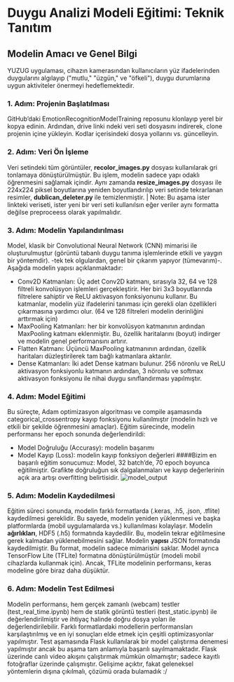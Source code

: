 # Duygu Analizi Modeli Eğitimi: Teknik Tanıtım
## Modelin Amacı ve Genel Bilgi
YUZUG uygulaması, cihazın kamerasından kullanıcıların yüz ifadelerinden duygularını algılayıp ("mutlu," "üzgün," ve "öfkeli"), duygu durumlarına uygun aktiviteler önermeyi hedeflemektedir.

### 1. Adım: Projenin Başlatılması
GitHub’daki EmotionRecognitionModelTraining reposunu klonlayıp yerel bir kopya edinin. Ardından, drive linki ndeki veri seti dosyasını indirerek, clone projenin içine yükleyin. Kodlar içerisindeki dosya yollarını vs. güncelleyin.

### 2. Adım: Veri Ön İşleme
Veri setindeki tüm görüntüler, **recolor_images.py** dosyası kullanılarak gri tonlamaya dönüştürülmüştür. Bu işlem, modelin sadece yapı odaklı öğrenmesini sağlamak içindir. Aynı zamanda **resize_images.py** dosyası ile 224x224 piksel boyutlarına yeniden boyutlandırılıp veri setinde tekrarlanan resimler, **dublican_deleter.py** ile temizlenmiştir.
| Note: Bu aşama ister linkteki veriseti, ister yeni bir veri seti kullanılsın eğer veriler aynı formatta değilse preproceess olarak yapılmalıdır.

### 3. Adım: Modelin Yapılandırılması
Model, klasik bir Convolutional Neural Network (CNN) mimarisi ile oluşturulmuştur (görüntü tabanlı duygu tanıma işlemlerinde etkili ve yaygın bir yöntemdir). -tek tek olgulardan, genel bir çıkarım yapıyor (tümevarım)-. Aşağıda modelin yapısı açıklanmaktadır:
- Conv2D Katmanları: Üç adet Conv2D katmanı, sırasıyla 32, 64 ve 128 filtreli konvolüsyon işlemleri gerçekleştirir. Her biri 3x3 boyutlarında filtrelere sahiptir ve ReLU aktivasyon fonksiyonunu kullanır. Bu katmanlar, modelin yüz ifadelerini tanıması için gerekli olan özellikleri çıkarmasına yardımcı olur. (64 ve 128 filtreleri modelin derinliğini arttırmak için)
- MaxPooling Katmanları: her bir konvolüsyon katmanının ardından MaxPooling katmanı eklenmiştir. Bu, özellik haritalarını (boyut) indirger ve modelin genel performansını artırır.
- Flatten Katmanı: Üçüncü MaxPooling katmanının ardından, özellik haritaları düzleştirilerek tam bağlı katmanlara aktarılır.
- Dense Katmanları: İki adet Dense katmanı bulunur. 256 nöronlu ve ReLU aktivasyon fonksiyonlu katmanın ardından, 3 nöronlu ve softmax aktivasyon fonksiyonu ile nihai duygu sınıflandırması yapılmıştır.

### 4. Adım: Model Eğitimi
Bu süreçte, Adam optimizasyon algoritması ve  compile aşamasında categorical_crossentropy kayıp fonksiyonu kullanılmıştır (modelin hızlı ve etkili bir şekilde öğrenmesini amaçlar). Eğitim sürecinde, modelin performansı her epoch sonunda değerlendirildi:
- Model Doğruluğu (Accurasy): modelin başarımı
- Model Kayıp (Loss): modelin kayıp fonksiyon değerleri
####Bizim en başarılı eğitim sonucumuz:
Model, 32 batch’de, 70 epoch boyunca eğitilmiştir. Grafikte doğruluğun sık dalgalanmaları ve kayıp değerlerinin açık ara artışı overfitting belirtisidir.
![model_output](https://github.com/user-attachments/assets/953729bf-0bf6-48ca-b22d-130ba0399172)

### 5. Adım: Modelin Kaydedilmesi
Eğitim süreci sonunda, modelin farklı formatlarda (.keras, .h5, .json, .tflite) kaydedilmesi gereklidir. Bu sayede, modelin yeniden yüklenmesi ve başka platformlarda (mobil uygulamalarda vs.) kullanılması kolaylaşır.
Modelin **ağırlıkları**, HDF5 (.h5) formatında kaydedilir. Bu, modelin tekrar eğitilmesine gerek kalmadan yüklenebilmesini sağlar.
Modelin **yapısı** JSON formatında kaydedilmiştir. Bu format, modelin sadece mimarisini saklar.
Model ayrıca TensorFlow Lite (TFLite) formatına dönüştürülmüştür (modeli mobil cihazlarda kullanmak için). Ancak, TFLite modelinin performansı, keras modeline göre biraz daha düşüktür.

### 6. Adım: Modelin Test Edilmesi
Modelin performansı, hem gerçek zamanlı (webcam) testler (test_real_time.ipynb) hem de statik görüntü testleri (test_static.ipynb) ile değerlendirilmiştir ve ihtiyaç halinde doğru dosya yoları ile değerlendirilebilir. Farklı formatlardaki modellerin performansları karşılaştırılmış ve en iyi sonuçları elde etmek için çeşitli optimizasyonlar yapılmıştır. 
Test aşamasında Flask kullanılarak bir model çalıştırma denemesi yapılmıştır ancak bu aşama tam anlamıyla başarılı sayılmamaktadır. Flask üzerinde canlı video akışını çalıştırmak mümkün olmamıştır; sadece kayıtlı fotoğraflar üzerinde çalışmıştır. Gelişime açıktır, fakat geleneksel yöntemlerin dışına çıkılmalı, çözümü orada bulamadık :/
